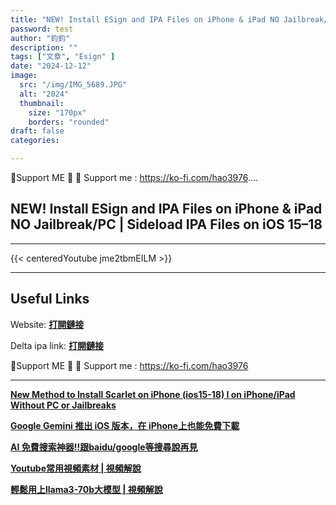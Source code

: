 ```yaml
---
title: "NEW! Install ESign and IPA Files on iPhone & iPad NO Jailbreak/PC | Sideload IPA Files on iOS 15–18"
password: test
author: "鈞鈞"
description: ""
tags: ["文章", "Esign" ]
date: "2024-12-12"
image:
  src: "/img/IMG_5689.JPG"
  alt: "2024"
  thumbnail:
    size: "170px"
    borders: "rounded"
draft: false
categories:

---
```


🤝Support ME 🤝
💸 Support me : https://ko-fi.com/hao3976....
<!--more-->

## **NEW! Install ESign and IPA Files on iPhone & iPad NO Jailbreak/PC | Sideload IPA Files on iOS 15–18**

---
{{< centeredYoutube jme2tbmEILM >}}


---

## **Useful Links**

Website:
**[打開鏈接](https://khoindvn.io.vn/)**

Delta ipa link:
**[打開鏈接](https://www.mediafire.com/file/t2e2km8qmvngi31/Roblox-delta+_2.652.762_1732575203.ipa/file)**

🤝Support ME 🤝
💸 Support me : https://ko-fi.com/hao3976

---

**[New Method to Install Scarlet on iPhone (ios15-18) I on iPhone/iPad Without PC or Jailbreaks](https://jiun8631.vercel.app/post/scarlet/)**

**[Google Gemini 推出 iOS 版本，在 iPhone上也能免費下載](https://jiun8631.vercel.app/post/gemini/)**

**[AI 免費搜索神器!!跟baidu/google等搜尋說再見](https://jiun8631.vercel.app/post/search/)**

**[Youtube常用視頻素材 | 視頻解說](https://jiun8631.vercel.app/post/shine_vidoe/)**

**[輕鬆用上llama3-70b大模型 | 視頻解說](https://jiun8631.vercel.app/post/llama3_vidoe/)**
